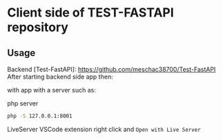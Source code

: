 # Client side of TEST-FASTAPI repository

## Usage

Backend [Test-FastAPI]: https://github.com/meschac38700/Test-FastAPI
After starting backend side app then:

with app with a server such as:

php server

```bash
php -S 127.0.0.1:8001
```

LiveServer VSCode extension
right click and `Open with Live Server`

